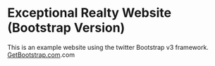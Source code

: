 # Exceptional Realty Website (Bootstrap  Version)
This is an example website using the twitter Bootstrap v3 framework.
[GetBootstrap.com](http//getbootstrap).com